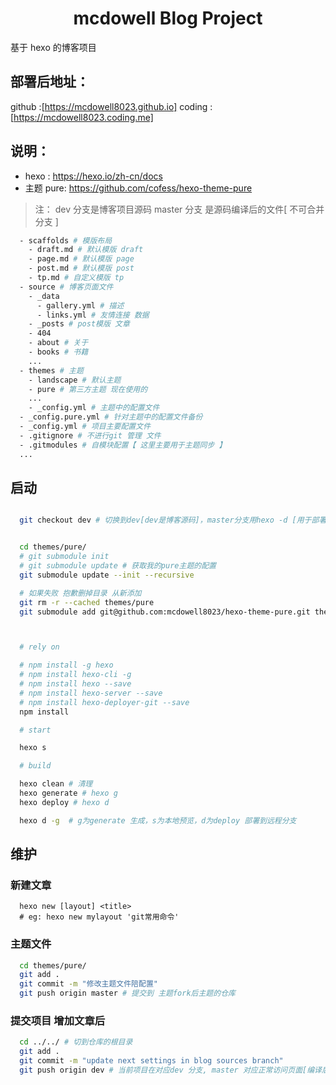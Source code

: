 #

<h1 align="center">mcdowell Blog Project</h1>
基于 hexo 的博客项目

## 部署后地址：

github :[https://mcdowell8023.github.io]
coding :[https://mcdowell8023.coding.me]

## 说明：

- hexo : https://hexo.io/zh-cn/docs
- 主题 pure: https://github.com/cofess/hexo-theme-pure

> 注： dev 分支是博客项目源码 master 分支 是源码编译后的文件[ 不可合并分支 ]

```bash
  - scaffolds # 模版布局
    - draft.md # 默认模版 draft
    - page.md # 默认模版 page
    - post.md # 默认模版 post
    - tp.md # 自定义模版 tp
  - source # 博客页面文件
    - _data
      - gallery.yml # 描述
      - links.yml # 友情连接 数据
    - _posts # post模版 文章
    - 404
    - about # 关于
    - books # 书籍
    ...
  - themes # 主题
    - landscape # 默认主题
    - pure # 第三方主题 现在使用的
    ...
    - _config.yml # 主题中的配置文件
  - _config.pure.yml # 针对主题中的配置文件备份
  - _config.yml # 项目主要配置文件
  - .gitignore # 不进行git 管理 文件
  - .gitmodules # 自模块配置【 这里主要用于主题同步 】
  ...
```

## 启动

```bash

  git checkout dev # 切换到dev[dev是博客源码]，master分支用hexo -d [用于部署编译后文件]


  cd themes/pure/
  # git submodule init
  # git submodule update # 获取我的pure主题的配置
  git submodule update --init --recursive

  # 如果失败 抱歉删掉目录 从新添加
  git rm -r --cached themes/pure
  git submodule add git@github.com:mcdowell8023/hexo-theme-pure.git themes/pure



  # rely on

  # npm install -g hexo
  # npm install hexo-cli -g
  # npm install hexo --save
  # npm install hexo-server --save
  # npm install hexo-deployer-git --save
  npm install

  # start

  hexo s

  # build

  hexo clean # 清理
  hexo generate # hexo g
  hexo deploy # hexo d

  hexo d -g  # g为generate 生成，s为本地预览，d为deploy 部署到远程分支
```

## 维护

### 新建文章

```
  hexo new [layout] <title>
  # eg: hexo new mylayout 'git常用命令'

```

### 主题文件

```bash
  cd themes/pure/
  git add .
  git commit -m "修改主题文件陪配置"
  git push origin master # 提交到 主题fork后主题的仓库
```

### 提交项目 增加文章后

```bash
  cd ../../ # 切到仓库的根目录
  git add .
  git commit -m "update next settings in blog sources branch"
  git push origin dev # 当前项目在对应dev 分支, master 对应正常访问页面[编译后部署]
```
